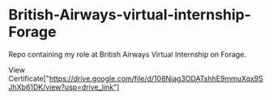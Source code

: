 # British-Airways-virtual-internship-Forage
Repo containing my role at British Airways Virtual Internship on Forage.




View Certificate["https://drive.google.com/file/d/108Niag3ODATshhE9mmuXqx9SJhXb61DK/view?usp=drive_link"]
